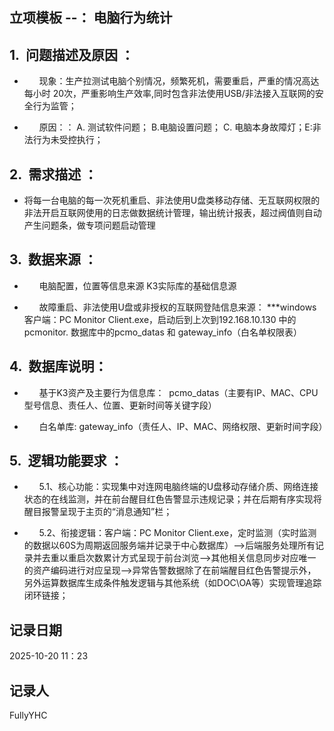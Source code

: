## 立项模板 --： 电脑行为统计

## 1.  问题描述及原因 ：

-       现象：生产拉测试电脑个别情况，频繁死机，需要重启，严重的情况高达每小时 20次，严重影响生产效率,同时包含非法使用USB/非法接入互联网的安全行为监管；

-       原因：： A. 测试软件问题； B.电脑设置问题； C. 电脑本身故障灯；E:非法行为未受控执行；

## 2.  需求描述 ：

 - 将每一台电脑的每一次死机重启、非法使用U盘类移动存储、无互联网权限的非法开启互联网使用的日志做数据统计管理，输出统计报表，超过阀值则自动产生问题条，做专项问题启动管理

## 3.  数据来源 ：

-       电脑配置，位置等信息来源 K3实际库的基础信息源

-       故障重启、非法使用U盘或非授权的互联网登陆信息来源： ***windows 客户端：PC Monitor Client.exe，启动后到上次到192.168.10.130 中的 pcmonitor. 数据库中的pcmo_datas 和 gateway_info（白名单权限表）

## 4.  数据库说明：

-       基于K3资产及主要行为信息库：  pcmo_datas（主要有IP、MAC、CPU型号信息、责任人、位置、更新时间等关键字段）

-       白名单库:  gateway_info（责任人、IP、MAC、网络权限、更新时间字段）

## 5.  逻辑功能要求 ：
-       5.1、核心功能：实现集中对连网电脑终端的U盘移动存储介质、网络连接状态的在线监测，并在前台醒目红色告警显示违规记录；并在后期有序实现将醒目报警呈现于主页的“消息通知”栏；

-       5.2、衔接逻辑：客户端：PC Monitor Client.exe，定时监测（实时监测的数据以60S为周期返回服务端并记录于中心数据库）-->后端服务处理所有记录并去重以重启次数累计方式呈现于前台浏览-->其他相关信息同步对应唯一的资产编码进行对应呈现-->异常告警数据除了在前端醒目红色告警提示外，另外运算数据库生成条件触发逻辑与其他系统（如DOC\OA等）实现管理追踪闭环链接；
##  
## 记录日期
   2025-10-20 11：23

   ## 记录人
  FullyYHC
